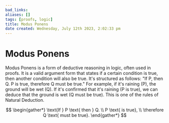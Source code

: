 ```yaml
---
bad_links: 
aliases: []
tags: [proofs, logic]
title: Modus Ponens
date created: Wednesday, July 12th 2023, 2:02:33 pm
---
```

# Modus Ponens

Modus Ponens is a form of deductive reasoning in logic, often used in proofs. It is a valid argument form that states if a certain condition is true, then another condition will also be true. It's structured as follows: "If P, then Q. P is true, therefore Q must be true." For example, if it's raining (P), the ground will be wet (Q). If it's confirmed that it's raining (P is true), we can deduce that the ground is wet (Q must be true). This is one of the rules of Natural Deduction.

$$
\begin{gather*} 
\text{If } P \text{ then } Q. \\
P \text{ is true}, \\
\therefore Q \text{ must be true}.
\end{gather*}
$$
